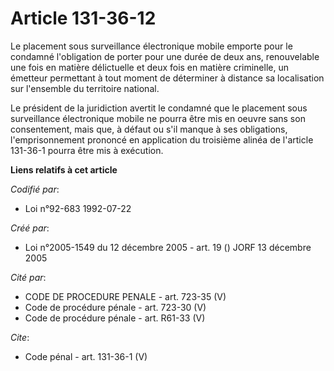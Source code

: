 # Article 131-36-12

Le placement sous surveillance électronique mobile emporte pour le condamné l'obligation de porter pour une durée de deux
ans, renouvelable une fois en matière délictuelle et deux fois en matière criminelle, un émetteur permettant à tout moment de
déterminer à distance sa localisation sur l'ensemble du territoire national. 

Le président de la juridiction avertit le condamné que le placement sous surveillance électronique mobile ne pourra être mis
en oeuvre sans son consentement, mais que, à défaut ou s'il manque à ses obligations, l'emprisonnement prononcé en
application du troisième alinéa de l'article 131-36-1 pourra être mis à exécution.

**Liens relatifs à cet article**

_Codifié par_:

  - Loi n°92-683 1992-07-22

_Créé par_:

  - Loi n°2005-1549 du 12 décembre 2005 - art. 19 () JORF 13 décembre 2005

_Cité par_:

  - CODE DE PROCEDURE PENALE - art. 723-35 (V)
  - Code de procédure pénale - art. 723-30 (V)
  - Code de procédure pénale - art. R61-33 (V)

_Cite_:

  - Code pénal - art. 131-36-1 (V)
